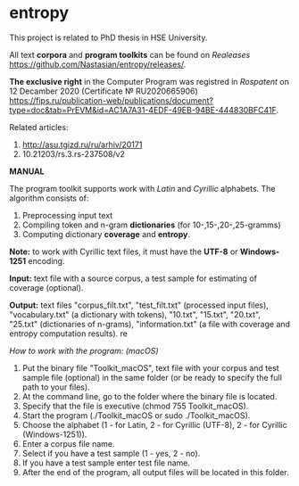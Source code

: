 # entropy
This project is related to PhD thesis in HSE University.

All text **corpora** and **program toolkits** can be found on *Realeases* https://github.com/Nastasian/entropy/releases/.

**The exclusive right** in the Computer Program was registred in *Rospatent* on 12 Decamber 2020 (Certificate № RU2020665906) https://fips.ru/publication-web/publications/document?type=doc&tab=PrEVM&id=AC1A7A31-4EDF-49EB-94BE-444830BFC41F.

Related articles:
1) http://asu.tgizd.ru/ru/arhiv/20171
2) 10.21203/rs.3.rs-237508/v2


**MANUAL**

The program toolkit supports work with *Latin* and *Cyrillic* alphabets.
The algorithm consists of:
1) Preprocessing input text
2) Compiling token and n-gram **dictionaries** (for 10-,15-,20-,25-gramms)
3) Computing dictionary **coverage** and **entropy**.

**Note:** to work with Cyrillic text files, it must have the **UTF-8** or **Windows-1251** encoding.

**Input:** text file with a source corpus, a test sample for estimating of coverage (optional).

**Output:** text files "corpus_filt.txt", "test_filt.txt" (processed input files), "vocabulary.txt" (a dictionary with tokens), "10.txt", "15.txt", "20.txt", "25.txt" (dictionaries of n-grams), "information.txt" (a file with coverage and entropy computation results).
re

*How to work with the program: (macOS)*
1) Put the binary file "Toolkit_macOS", text file with your corpus and test sample file (optional) in the same folder (or be ready to specify the full path to your files).
2) At the command line, go to the folder where the binary file is located.
3) Specify that the file is executive (chmod 755 Toolkit_macOS). 
4) Start the program (./Toolkit_macOS or sudo ./Toolkit_macOS). 
5) Choose the alphabet (1 - for Latin, 2 - for Cyrillic (UTF-8), 2 - for Cyrillic (Windows-1251)).
6) Enter a corpus file name.
7) Select if you have a test sample (1 - yes, 2 - no).
8) If you have a test sample enter test file name.
9) After the end of the program, all output files will be located in this folder.
